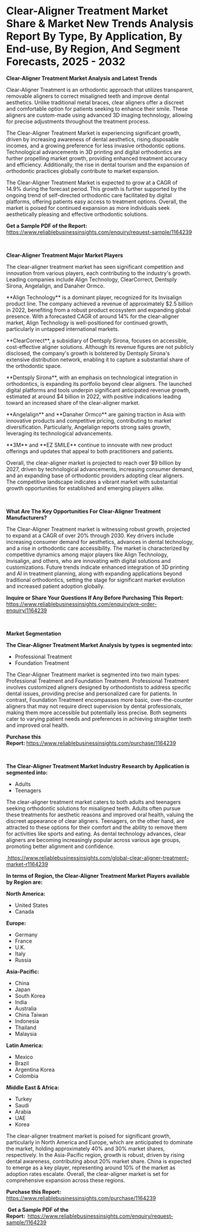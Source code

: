 <p><h1>Clear-Aligner Treatment Market Share & Market New Trends Analysis Report By Type, By Application, By End-use, By Region, And Segment Forecasts, 2025 - 2032</h1></p><p><strong>Clear-Aligner Treatment Market Analysis and Latest Trends</strong></p>
<p><p>Clear-Aligner Treatment is an orthodontic approach that utilizes transparent, removable aligners to correct misaligned teeth and improve dental aesthetics. Unlike traditional metal braces, clear aligners offer a discreet and comfortable option for patients seeking to enhance their smile. These aligners are custom-made using advanced 3D imaging technology, allowing for precise adjustments throughout the treatment process.</p><p>The Clear-Aligner Treatment Market is experiencing significant growth, driven by increasing awareness of dental aesthetics, rising disposable incomes, and a growing preference for less invasive orthodontic options. Technological advancements in 3D printing and digital orthodontics are further propelling market growth, providing enhanced treatment accuracy and efficiency. Additionally, the rise in dental tourism and the expansion of orthodontic practices globally contribute to market expansion.</p><p>The Clear-Aligner Treatment Market is expected to grow at a CAGR of 14.9% during the forecast period. This growth is further supported by the ongoing trend of self-directed orthodontic care facilitated by digital platforms, offering patients easy access to treatment options. Overall, the market is poised for continued expansion as more individuals seek aesthetically pleasing and effective orthodontic solutions.</p></p>
<p><strong>Get a Sample PDF of the Report:&nbsp;</strong> <a href="https://www.reliablebusinessinsights.com/enquiry/request-sample/1164239?utm_campaign=101&utm_medium=2&utm_source=Github&utm_content=ia&utm_term=14042025&utm_id=clear-aligner-treatment">https://www.reliablebusinessinsights.com/enquiry/request-sample/1164239</a></p>
<p>&nbsp;</p>
<p><strong>Clear-Aligner Treatment Major Market Players</strong></p>
<p><p>The clear-aligner treatment market has seen significant competition and innovation from various players, each contributing to the industry's growth. Leading companies include Align Technology, ClearCorrect, Dentsply Sirona, Angelalign, and Danaher Ormco. </p><p>**Align Technology** is a dominant player, recognized for its Invisalign product line. The company achieved a revenue of approximately $2.5 billion in 2022, benefiting from a robust product ecosystem and expanding global presence. With a forecasted CAGR of around 14% for the clear-aligner market, Align Technology is well-positioned for continued growth, particularly in untapped international markets.</p><p>**ClearCorrect**, a subsidiary of Dentsply Sirona, focuses on accessible, cost-effective aligner solutions. Although its revenue figures are not publicly disclosed, the company's growth is bolstered by Dentsply Sirona's extensive distribution network, enabling it to capture a substantial share of the orthodontic space.</p><p>**Dentsply Sirona**, with an emphasis on technological integration in orthodontics, is expanding its portfolio beyond clear aligners. The launched digital platforms and tools underpin significant anticipated revenue growth, estimated at around $4 billion in 2022, with positive indications leading toward an increased share of the clear-aligner market.</p><p>**Angelalign** and **Danaher Ormco** are gaining traction in Asia with innovative products and competitive pricing, contributing to market diversification. Particularly, Angelalign reports strong sales growth, leveraging its technological advancements.</p><p>**3M** and **EZ SMILE** continue to innovate with new product offerings and updates that appeal to both practitioners and patients. </p><p>Overall, the clear-aligner market is projected to reach over $9 billion by 2027, driven by technological advancements, increasing consumer demand, and an expanding base of orthodontic providers adopting clear aligners. The competitive landscape indicates a vibrant market with substantial growth opportunities for established and emerging players alike.</p></p>
<p>&nbsp;</p>
<p><strong>What Are The Key Opportunities For Clear-Aligner Treatment Manufacturers?</strong></p>
<p><p>The Clear-Aligner Treatment market is witnessing robust growth, projected to expand at a CAGR of over 20% through 2030. Key drivers include increasing consumer demand for aesthetics, advances in dental technology, and a rise in orthodontic care accessibility. The market is characterized by competitive dynamics among major players like Align Technology, Invisalign, and others, who are innovating with digital solutions and customizations. Future trends indicate enhanced integration of 3D printing and AI in treatment planning, along with expanding applications beyond traditional orthodontics, setting the stage for significant market evolution and increased patient adoption globally.</p></p>
<p><strong>Inquire or Share Your Questions If Any Before Purchasing This Report:</strong> <a href="https://www.reliablebusinessinsights.com/enquiry/pre-order-enquiry/1164239?utm_campaign=101&utm_medium=2&utm_source=Github&utm_content=ia&utm_term=14042025&utm_id=clear-aligner-treatment">https://www.reliablebusinessinsights.com/enquiry/pre-order-enquiry/1164239</a></p>
<p>&nbsp;</p>
<p><strong>Market Segmentation</strong></p>
<p><strong>The Clear-Aligner Treatment Market Analysis by types is segmented into:</strong></p>
<p><ul><li>Professional Treatment</li><li>Foundation Treatment</li></ul></p>
<p><p>The Clear-Aligner Treatment market is segmented into two main types: Professional Treatment and Foundation Treatment. Professional Treatment involves customized aligners designed by orthodontists to address specific dental issues, providing precise and personalized care for patients. In contrast, Foundation Treatment encompasses more basic, over-the-counter aligners that may not require direct supervision by dental professionals, making them more accessible but potentially less precise. Both segments cater to varying patient needs and preferences in achieving straighter teeth and improved oral health.</p></p>
<p><strong>Purchase this Report:&nbsp;</strong><a href="https://www.reliablebusinessinsights.com/purchase/1164239?utm_campaign=101&utm_medium=2&utm_source=Github&utm_content=ia&utm_term=14042025&utm_id=clear-aligner-treatment">https://www.reliablebusinessinsights.com/purchase/1164239</a></p>
<p>&nbsp;</p>
<p><strong>The Clear-Aligner Treatment Market Industry Research by Application is segmented into:</strong></p>
<p><ul><li>Adults</li><li>Teenagers</li></ul></p>
<p><p>The clear-aligner treatment market caters to both adults and teenagers seeking orthodontic solutions for misaligned teeth. Adults often pursue these treatments for aesthetic reasons and improved oral health, valuing the discreet appearance of clear aligners. Teenagers, on the other hand, are attracted to these options for their comfort and the ability to remove them for activities like sports and eating. As dental technology advances, clear aligners are becoming increasingly popular across various age groups, promoting better alignment and confidence.</p></p>
<p><a href="https://www.reliablebusinessinsights.com/global-clear-aligner-treatment-market-r1164239?utm_campaign=101&utm_medium=2&utm_source=Github&utm_content=ia&utm_term=14042025&utm_id=clear-aligner-treatment">&nbsp;https://www.reliablebusinessinsights.com/global-clear-aligner-treatment-market-r1164239</a></p>
<p><strong>In terms of Region, the Clear-Aligner Treatment Market Players available by Region are:</strong></p>
<p>
    <p> <strong> North America: </strong>
        <ul>
            <li>United States</li>
            <li>Canada</li>
        </ul>
        </p> 
    <p> <strong> Europe: </strong>
        <ul>
            <li>Germany</li>
            <li>France</li>
            <li>U.K.</li>
            <li>Italy</li>
            <li>Russia</li>
        </ul>
        </p> 
    <p> <strong> Asia-Pacific: </strong>
        <ul>
            <li>China</li>
            <li>Japan</li>
            <li>South Korea</li>
            <li>India</li>
            <li>Australia</li>
            <li>China Taiwan</li>
            <li>Indonesia</li>
            <li>Thailand</li>
            <li>Malaysia</li>
        </ul>
        </p> 
    <p> <strong> Latin America: </strong>
        <ul>
            <li>Mexico</li>
            <li>Brazil</li>
            <li>Argentina Korea</li>
            <li>Colombia</li>
        </ul>
        </p> 
    <p> <strong> Middle East & Africa: </strong>
        <ul>
            <li>Turkey</li>
            <li>Saudi</li>
            <li>Arabia</li>
            <li>UAE</li>
            <li>Korea</li>
        </ul>
    </p>
    </p>
<p><p>The clear-aligner treatment market is poised for significant growth, particularly in North America and Europe, which are anticipated to dominate the market, holding approximately 40% and 30% market shares, respectively. In the Asia-Pacific region, growth is robust, driven by rising dental awareness, contributing about 20% market share. China is expected to emerge as a key player, representing around 10% of the market as adoption rates escalate. Overall, the clear-aligner market is set for comprehensive expansion across these regions.</p></p>
<p><strong>Purchase this Report: </strong><a href="https://www.reliablebusinessinsights.com/purchase/1164239?utm_campaign=101&utm_medium=2&utm_source=Github&utm_content=ia&utm_term=14042025&utm_id=clear-aligner-treatment">https://www.reliablebusinessinsights.com/purchase/1164239</a></p>
<p>&nbsp;<strong>Get a Sample PDF of the Report:&nbsp;&nbsp;</strong><a href="https://www.reliablebusinessinsights.com/enquiry/request-sample/1164239?utm_campaign=101&utm_medium=2&utm_source=Github&utm_content=ia&utm_term=14042025&utm_id=clear-aligner-treatment">https://www.reliablebusinessinsights.com/enquiry/request-sample/1164239</a></p>
<p><strong></strong></p>
<p><p></p><p></p><p></p></p>